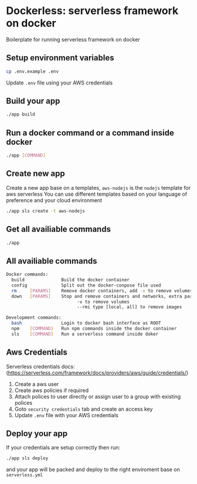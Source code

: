 # Dockerless: serverless framework on docker

Boilerplate for running serverless framework on docker

## Setup environment variables
```bash
cp .env.example .env
```
Update `.env` file using your AWS credentials

## Build your app
```bash
./app build
```

## Run a docker command or a command inside docker
```bash
./app [COMMAND]
```

## Create new app
Create a new app base on a templates, `aws-nodejs` is the `nodejs` template for aws serverless
You can use different templates based on your language of preference and your cloud environment
```bash
./app sls create -t aws-nodejs
```

## Get all availiable commands
```bash
./app
```

## All availiable commands
```bash
Docker commands:
  build              Build the docker container
  config             Split out the docker-conpose file used
  rm     [PARAMS]    Remove docker containers, add -v to remove volumes also
  down   [PARAMS]    Stop and remove containers and networks, extra params:
                           -v to remove volumes
                           --rmi type [local, all] to remove images

Development commands:
  bash               Login to docker bash interface as ROOT
  npm    [COMMAND]   Run npm commands inside the docker container
  sls    [COMMAND]   Run a serverless command inside doker
```

## Aws Credentials 
Serverless credentials docs: (https://serverless.com/framework/docs/providers/aws/guide/credentials/)

1. Create a aws user
2. Create aws policies if required
3. Attach polices to user directly or assign user to a group with existing polices 
4. Goto `security credentials` tab and create an access key
5. Update `.env` file with your AWS credentials

## Deploy your app
If your credentials are setup correctly then run:
```bash
./app sls deploy
```
 and your app will be packed and deploy to the right enviroment base on `serverless.yml`
 
